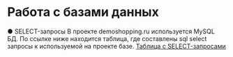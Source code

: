 # Работа с базами данных

●  SELECT-запросы
В проекте demoshopping.ru используется MySQL БД. По ссылке ниже находится таблица, где составлены sql select запросы к используемой на проекте базе.
[Таблица с SELECT-запросами](https://docs.google.com/spreadsheets/d/1PAilQ4ar7oYxPnozkLDJmL1UU-aKXFSb1NCblM7BOxQ/edit?gid=0#gid=0)
